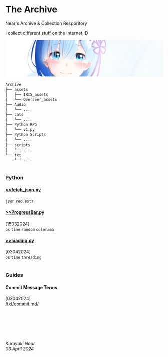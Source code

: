 # The Archive

Near's Archive & Collection Resporitory

I collect different stuff on the Internet :D

<img src="https://github.com/KuroyukiNear/KuroyukiNear/blob/main/assets/Banner1.png" />

```
Archive
├── assets
│   ├── IRIS_assets
│   └── Overseer_assets
├── Audio
│   └── ...
├── cats
│   └── ...
├── Python RPG
│   └── v1.py
├── Python Scripts
│   └── ...
├── scripts
│   └── ...
└── txt
    └── ...
```
#

### Python

#### [>>fetch_json.py](Python/fetch_json.py)

`json` `requests`

#### [>>ProgressBar.py](Python/ProgressBar.py)
[15032024]<br>
`os` `time` `random` `colorama`

#### [>>loading.py](Python/loading.py)
[03042024]<br>
`os` `time` `threading`

#

### Guides

#### Commit Message Terms
[03042024]<br>
[/txt/commit.md/](/txt/commit.md/)

#

<br><br><br>

###### Kuroyuki Near <br> 03 April 2024